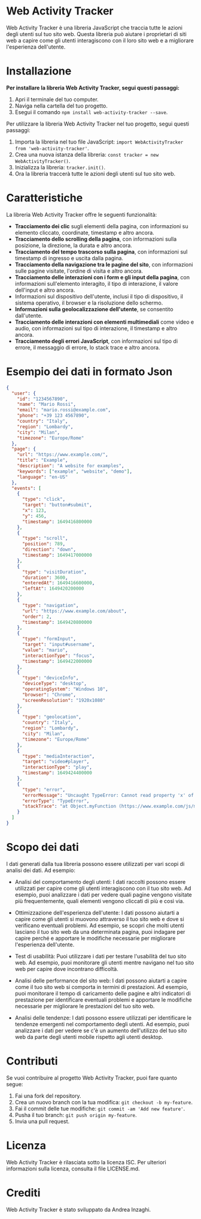 # Web Activity Tracker
Web Activity Tracker è una libreria JavaScript che traccia tutte le azioni degli utenti sul tuo sito web. Questa libreria può aiutare i proprietari di siti web a capire come gli utenti interagiscono con il loro sito web e a migliorare l'esperienza dell'utente.

# Installazione
<strong>Per installare la libreria Web Activity Tracker, segui questi passaggi:</strong>

<ol>
  <li>Apri il terminale del tuo computer.</li>
  <li>Naviga nella cartella del tuo progetto.</li>
  <li>Esegui il comando <code>npm install web-activity-tracker --save</code>.</li>
</ol>

Per utilizzare la libreria Web Activity Tracker nel tuo progetto, segui questi passaggi:

<ol>
  <li>Importa la libreria nel tuo file JavaScript: <code>import WebActivityTracker from 'web-activity-tracker'</code>.</li>
  <li>Crea una nuova istanza della libreria: <code>const tracker = new WebActivityTracker()</code>.</li>
  <li>Inizializza la libreria: <code>tracker.init()</code>.</li>
  <li>Ora la libreria traccerà tutte le azioni degli utenti sul tuo sito web.</li>
</ol>

# Caratteristiche
La libreria Web Activity Tracker offre le seguenti funzionalità:
<ul>
  <li><b>Tracciamento dei clic</b> sugli elementi della pagina, con informazioni su elemento cliccato, coordinate, timestamp e altro ancora.</li>
  <li><b>Tracciamento dello scrolling della pagina</b>, con informazioni sulla posizione, la direzione, la durata e altro ancora.</li>
  <li><b>Tracciamento del tempo trascorso sulla pagina</b>, con informazioni sul timestamp di ingresso e uscita dalla pagina.</li>
  <li><b>Tracciamento della navigazione tra le pagine del sito</b>, con informazioni sulle pagine visitate, l'ordine di visita e altro ancora.</li>
  <li><b>Tracciamento delle interazioni con i form e gli input della pagina</b>, con informazioni sull'elemento interagito, il tipo di interazione, il valore dell'input e altro ancora.</li>
  <li>Informazioni sul dispositivo dell'utente, inclusi il tipo di dispositivo, il sistema operativo, il browser e la risoluzione dello schermo.</li>
  <li><b>Informazioni sulla geolocalizzazione dell'utente</b>, se consentito dall'utente.</li>
  <li><b>Tracciamento delle interazioni con elementi multimediali</b> come video e audio, con informazioni sul tipo di interazione, il timestamp e altro ancora.</li>
  <li><b>Tracciamento degli errori JavaScript</b>, con informazioni sul tipo di errore, il messaggio di errore, lo stack trace e altro ancora.</li>
</ul>
  
  
# Esempio dei dati in formato Json

```json
{
  "user": {
    "id": "1234567890",
    "name": "Mario Rossi",
    "email": "mario.rossi@example.com",
    "phone": "+39 123 4567890",
    "country": "Italy",
    "region": "Lombardy",
    "city": "Milan",
    "timezone": "Europe/Rome"
  },
  "page": {
    "url": "https://www.example.com/",
    "title": "Example",
    "description": "A website for examples",
    "keywords": ["example", "website", "demo"],
    "language": "en-US"
  },
  "events": [
    {
      "type": "click",
      "target": "button#submit",
      "x": 123,
      "y": 456,
      "timestamp": 1649416800000
    },
    {
      "type": "scroll",
      "position": 789,
      "direction": "down",
      "timestamp": 1649417000000
    },
    {
      "type": "visitDuration",
      "duration": 3600,
      "enteredAt": 1649416600000,
      "leftAt": 1649420200000
    },
    {
      "type": "navigation",
      "url": "https://www.example.com/about",
      "order": 2,
      "timestamp": 1649420800000
    },
    {
      "type": "formInput",
      "target": "input#username",
      "value": "mario",
      "interactionType": "focus",
      "timestamp": 1649422000000
    },
    {
      "type": "deviceInfo",
      "deviceType": "desktop",
      "operatingSystem": "Windows 10",
      "browser": "Chrome",
      "screenResolution": "1920x1080"
    },
    {
      "type": "geolocation",
      "country": "Italy",
      "region": "Lombardy",
      "city": "Milan",
      "timezone": "Europe/Rome"
    },
    {
      "type": "mediaInteraction",
      "target": "video#player",
      "interactionType": "play",
      "timestamp": 1649424400000
    },
    {
      "type": "error",
      "errorMessage": "Uncaught TypeError: Cannot read property 'x' of undefined",
      "errorType": "TypeError",
      "stackTrace": "at Object.myFunction (https://www.example.com/js/main.js:10:15)\nat ..."
    }
  ]
}
```

# Scopo dei dati

I dati generati dalla tua libreria possono essere utilizzati per vari scopi di analisi dei dati. Ad esempio:

- Analisi del comportamento degli utenti: I dati raccolti possono essere utilizzati per capire come gli utenti interagiscono con il tuo sito web. Ad esempio, puoi analizzare i dati per vedere quali pagine vengono visitate più frequentemente, quali elementi vengono cliccati di più e così via.

- Ottimizzazione dell'esperienza dell'utente: I dati possono aiutarti a capire come gli utenti si muovono attraverso il tuo sito web e dove si verificano eventuali problemi. Ad esempio, se scopri che molti utenti lasciano il tuo sito web da una determinata pagina, puoi indagare per capire perché e apportare le modifiche necessarie per migliorare l'esperienza dell'utente.

- Test di usabilità: Puoi utilizzare i dati per testare l'usabilità del tuo sito web. Ad esempio, puoi monitorare gli utenti mentre navigano nel tuo sito web per capire dove incontrano difficoltà.

- Analisi delle performance del sito web: I dati possono aiutarti a capire come il tuo sito web si comporta in termini di prestazioni. Ad esempio, puoi monitorare il tempo di caricamento delle pagine e altri indicatori di prestazione per identificare eventuali problemi e apportare le modifiche necessarie per migliorare le prestazioni del tuo sito web.

- Analisi delle tendenze: I dati possono essere utilizzati per identificare le tendenze emergenti nel comportamento degli utenti. Ad esempio, puoi analizzare i dati per vedere se c'è un aumento dell'utilizzo del tuo sito web da parte degli utenti mobile rispetto agli utenti desktop.

# Contributi
Se vuoi contribuire al progetto Web Activity Tracker, puoi fare quanto segue:

<ol>
  <li>Fai una fork del repository.</li>
  <li>Crea un nuovo branch con la tua modifica: <code>git checkout -b my-feature</code>.</li>
  <li>Fai il commit delle tue modifiche: <code>git commit -am 'Add new feature'</code>.</li>
  <li>Pusha il tuo branch: <code>git push origin my-feature</code>.</li>
  <li>Invia una pull request.</li>
</ol>

# Licenza
Web Activity Tracker è rilasciata sotto la licenza ISC. Per ulteriori informazioni sulla licenza, consulta il file LICENSE.md.

# Crediti
Web Activity Tracker è stato sviluppato da Andrea Inzaghi.
